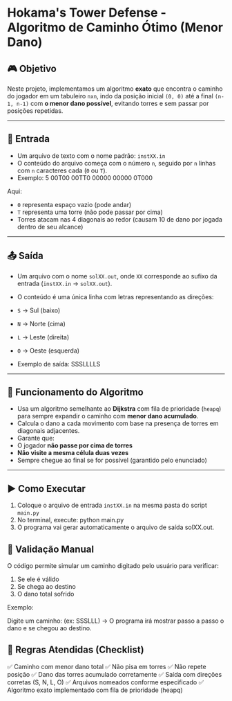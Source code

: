 # Hokama's Tower Defense - Algoritmo de Caminho Ótimo (Menor Dano)

## 🎮 Objetivo

Neste projeto, implementamos um algoritmo **exato** que encontra o caminho do jogador em um tabuleiro `nxn`, indo da posição inicial `(0, 0)` até a final `(n-1, n-1)` com **o menor dano possível**, evitando torres e sem passar por posições repetidas.

---

## 📁 Entrada

- Um arquivo de texto com o nome padrão: `instXX.in`
- O conteúdo do arquivo começa com o número `n`, seguido por `n` linhas com `n` caracteres cada (`0` ou `T`).
- Exemplo:
5
00T00
00TT0
00000
00000
0T000

Aqui:
- `0` representa espaço vazio (pode andar)
- `T` representa uma torre (não pode passar por cima)
- Torres atacam nas 4 diagonais ao redor (causam 10 de dano por jogada dentro de seu alcance)

---

## 📤 Saída

- Um arquivo com o nome `solXX.out`, onde `XX` corresponde ao sufixo da entrada (`instXX.in` → `solXX.out`).
- O conteúdo é uma única linha com letras representando as direções:
- `S` → Sul (baixo)  
- `N` → Norte (cima)  
- `L` → Leste (direita)  
- `O` → Oeste (esquerda)

- Exemplo de saída:
SSSLLLLS

---

## 🧠 Funcionamento do Algoritmo

- Usa um algoritmo semelhante ao **Dijkstra** com fila de prioridade (`heapq`) para sempre expandir o caminho com **menor dano acumulado**.
- Calcula o dano a cada movimento com base na presença de torres em diagonais adjacentes.
- Garante que:
- O jogador **não passe por cima de torres**
- **Não visite a mesma célula duas vezes**
- Sempre chegue ao final se for possível (garantido pelo enunciado)

---

## ▶️ Como Executar

1. Coloque o arquivo de entrada `instXX.in` na mesma pasta do script `main.py`
2. No terminal, execute: python main.py
3. O programa vai gerar automaticamente o arquivo de saída solXX.out.

## 🧪 Validação Manual

O código permite simular um caminho digitado pelo usuário para verificar:
1. Se ele é válido
2. Se chega ao destino
3. O dano total sofrido

Exemplo:

Digite um caminho: (ex: SSSLLL)
→ O programa irá mostrar passo a passo o dano e se chegou ao destino.

## 📌 Regras Atendidas (Checklist)
 
 ✅ Caminho com menor dano total
 ✅ Não pisa em torres
 ✅ Não repete posição
 ✅ Dano das torres acumulado corretamente
 ✅ Saída com direções corretas (S, N, L, O)
 ✅ Arquivos nomeados conforme especificado
 ✅ Algoritmo exato implementado com fila de prioridade (heapq)
